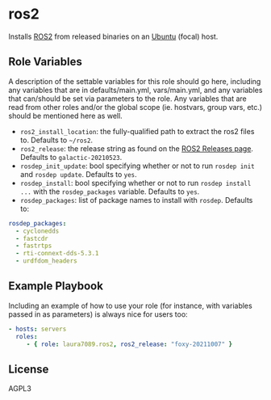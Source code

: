 ros2
=========

Installs [ROS2](https://docs.ros.org/en/galactic/index.html) from released binaries on an [Ubuntu](https://ubuntu.com/) (focal) host.

Role Variables
--------------

A description of the settable variables for this role should go here, including any variables that are in defaults/main.yml, vars/main.yml, and any variables that can/should be set via parameters to the role. Any variables that are read from other roles and/or the global scope (ie. hostvars, group vars, etc.) should be mentioned here as well.

- `ros2_install_location`: the fully-qualified path to extract the ros2 files to.
  Defaults to `~/ros2`.
- `ros2_release`: the release string as found on the [ROS2 Releases page](https://github.com/ros2/ros2/releases).
  Defaults to `galactic-20210523`.
- `rosdep_init_update`: bool specifying whether or not to run `rosdep init` and `rosdep update`.
  Defaults to `yes`.
- `rosdep_install`: bool specifying whether or not to run `rosdep install ...` with the `rosdep_packages` variable.
  Defaults to `yes`.
- `rosdep_packages`: list of package names to install with `rosdep`. Defaults to:

```yaml
rosdep_packages:
  - cyclonedds
  - fastcdr
  - fastrtps
  - rti-connext-dds-5.3.1
  - urdfdom_headers
```

Example Playbook
----------------

Including an example of how to use your role (for instance, with variables passed in as parameters) is always nice for users too:

```yaml
- hosts: servers
  roles:
     - { role: laura7089.ros2, ros2_release: "foxy-20211007" }
```

License
-------

AGPL3
